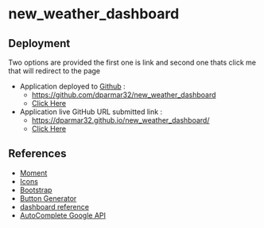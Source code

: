 # new_weather_dashboard

## Deployment

Two options are provided the first one is link and second one thats click me that will redirect to the page

- Application deployed to [Github](https://github.com/) :
  - https://github.com/dparmar32/new_weather_dashboard
  - [Click Here](https://github.com/dparmar32/new_weather_dashboard)
- Application live GitHub URL submitted link :
  - https://dparmar32.github.io/new_weather_dashboard/
  - [Click Here](https://dparmar32.github.io/new_weather_dashboard/)

## References

- [Moment](https://momentjs.com/?utm_source=cdnjs&utm_medium=cdnjs_link&utm_campaign=cdnjs_library)
- [Icons](https://icons.getbootstrap.com/)
- [Bootstrap](https://getbootstrap.com/docs/5.1/getting-started/introduction/)
- [Button Generator](https://css3buttongenerator.com/)
- [dashboard reference](https://pixinvent.com/modern-admin-clean-bootstrap-4-dashboard-html-template/html/ltr/horizontal-menu-template/card-weather.html)
- [AutoComplete Google API](https://developers.google.com/maps/documentation/javascript/examples/places-placeid-finder)